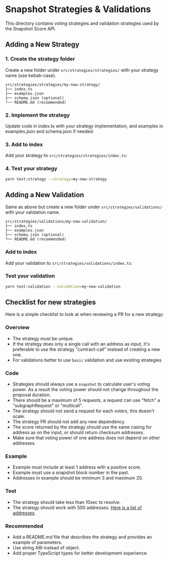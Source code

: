 # Snapshot Strategies & Validations

This directory contains voting strategies and validation strategies used by the Snapshot Score API.

## Adding a New Strategy

### 1. Create the strategy folder

Create a new folder under `src/strategies/strategies/` with your strategy name (use kebab-case).

```text
src/strategies/strategies/my-new-strategy/
├── index.ts
├── examples.json
├── schema.json (optional)
└── README.md (recommended)
```

### 2. Implement the strategy

Update code in index.ts with your strategy implementation, and examples in examples.json and schema.json if needed:

### 3. Add to index

Add your strategy to `src/strategies/strategies/index.ts`:

### 4. Test your strategy

```bash
yarn test:strategy --strategy=my-new-strategy
```

## Adding a New Validation

Same as above but create a new folder under `src/strategies/validations/` with your validation name.

```text
src/strategies/validations/my-new-validation/
├── index.ts
├── examples.json
├── schema.json (optional)
└── README.md (recommended)
```

### Add to index

Add your validation to `src/strategies/validations/index.ts`:

### Test your validation

```bash
yarn test:validation --validation=my-new-validation
```

## Checklist for new strategies

Here is a simple checklist to look at when reviewing a PR for a new strategy:

### Overview

- The strategy must be unique.
- If the strategy does only a single call with an address as input, it's preferable to use the strategy "contract-call" instead of creating a new one.
- For validations better to use `basic` validation and use existing strategies

### Code

- Strategies should always use a `snapshot` to calculate user's voting power. As a result the voting power should not change throughout the proposal duration.
- There should be a maximum of 5 requests, a request can use "fetch" a "subgraphRequest" or "multicall".
- The strategy should not send a request for each voters, this doesn't scale.
- The strategy PR should not add any new dependency.
- The score returned by the strategy should use the same casing for address as on the input, or should return checksum addresses.
- Make sure that voting power of one address does not depend on other addresses.

### Example

- Example must include at least 1 address with a positive score.
- Example must use a snapshot block number in the past.
- Addresses in example should be minimum 3 and maximum 20.

### Test

- The strategy should take less than 10sec to resolve.
- The strategy should work with 500 addresses. [Here is a list of addresses](https://github.com/labs/score/blob/master/test/strategies/unit/addresses.json).

### Recommended

- Add a README.md file that describes the strategy and provides an example of parameters.
- Use string ABI instead of object.
- Add proper TypeScript types for better development experience.
